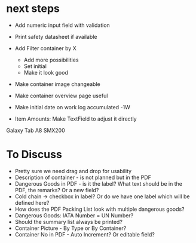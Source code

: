 # next steps
* Add numeric input field with validation

* Print safety datasheet if available

* Add Filter container by X
  * Add more possibilities
  * Set initial
  * Make it look good

* Make container image changeable
* Make container overview page useful

* Make initial date on work log accumulated -1W

* Item Amounts: Make TextField to adjust it directly

Galaxy Tab A8 SMX200

# To Discuss

* Pretty sure we need drag and drop for usability
* Description of container - is not planned but in the PDF
* Dangerous Goods in PDF - is it the label? What text should be in the PDF, the remarks? Or a new field?
* Cold chain -> checkbox in label? Or do we have one label which will be defined here?
* How does the PDF Packing List look with multiple dangerous goods?
* Dangerous Goods: IATA Number = UN Number?
* Should the summary list always be printed?
* Container Picture - By Type or By Container?
* Container No in PDF - Auto Increment? Or editable field?